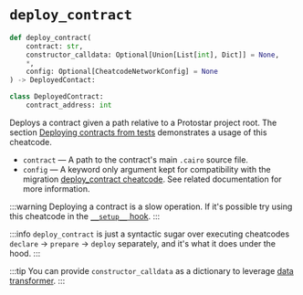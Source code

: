 # `deploy_contract`

```python
def deploy_contract(
    contract: str,
    constructor_calldata: Optional[Union[List[int], Dict]] = None,
    *,
    config: Optional[CheatcodeNetworkConfig] = None
) -> DeployedContact:

class DeployedContract:
    contract_address: int
```
Deploys a contract given a path relative to a Protostar project root. The section [Deploying contracts from tests](../01-deploying-contracts.md) demonstrates a usage of this cheatcode.

- `contract` — A path to the contract's main `.cairo` source file.
- `config` — A keyword only argument kept for compatibility with the migration [deploy_contract cheatcode](../../09-migrations/deploy-contract.md). See related documentation for more information.

:::warning
Deploying a contract is a slow operation. If it's possible try using this cheatcode in the [`__setup__` hook](../README.md#setup-hooks).
:::

:::info
`deploy_contract` is just a syntactic sugar over executing cheatcodes `declare` -> `prepare` -> `deploy` separately, and it's what it does under the hood.
:::

:::tip
You can provide `constructor_calldata` as a dictionary to leverage [data transformer](./README.md#data-transformer).
:::
